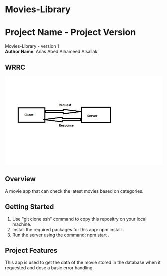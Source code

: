 # Movies-Library
# Project Name - Project Version

Movies-Library - version 1 <br>
**Author Name**: Anas Abed Alhameed Alsallak

## WRRC

![the web request response cycle](./webrequestresponsecycle.jpg)
## Overview

A movie app that can check the latest movies based on categories.

## Getting Started
<!-- What are the steps that a user must take in order to build this app on their own machine and get it running? -->

1. Use "git clone ssh" command to copy this repositry on your local machine.
2. Install the required packages for this app: npm install .
3. Run the server using the command: npm start .

## Project Features
<!-- What are the features included in you app -->
This app is used to get the data of the movie stored in the database when it requested and dose a basic error handling.